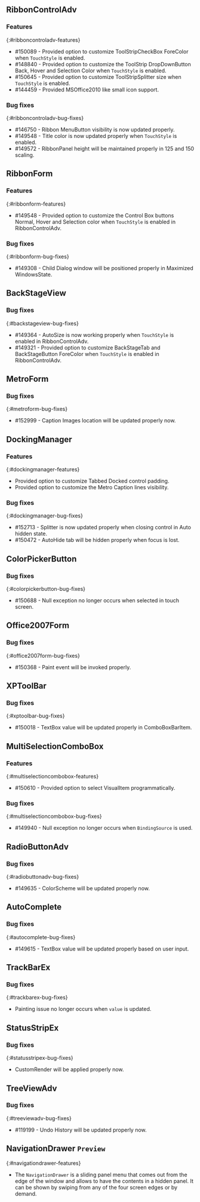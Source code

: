 ## RibbonControlAdv

### Features

{:#ribboncontroladv-features}

* \#150089 - Provided option to customize ToolStripCheckBox ForeColor when `TouchStyle` is enabled.
* \#148840 - Provided option to customize the ToolStrip DropDownButton Back, Hover and Selection Color when `TouchStyle` is enabled.
* \#150645 - Provided option to customize ToolStripSplitter size when `TouchStyle` is enabled.
* \#144459 - Provided MSOffice2010 like small icon support.

### Bug fixes

{:#ribboncontroladv-bug-fixes}

* \#146750 - Ribbon MenuButton visibility is now updated properly. 
* \#149548 - Title color is now updated properly when `TouchStyle` is enabled.
* \#149572 - RibbonPanel height will be maintained properly in 125 and 150 scaling.

## RibbonForm

### Features

{:#ribbonform-features}

* \#149548 - Provided option to customize the Control Box buttons Normal, Hover and Selection color when `TouchStyle` is enabled in RibbonControlAdv.

### Bug fixes

{:#ribbonform-bug-fixes}

* \#149308 - Child Dialog window will be positioned properly in Maximized WindowsState. 

## BackStageView

### Bug fixes

{:#backstageview-bug-fixes}

* \#149364 -  AutoSize is now working properly when `TouchStyle` is enabled in RibbonControlAdv.
* \#149321 -  Provided option to customize BackStageTab and BackStageButton ForeColor when `TouchStyle` is enabled in RibbonControlAdv.

## MetroForm

### Bug fixes

{:#metroform-bug-fixes}

* \#152999 - Caption Images location will be updated properly now. 

## DockingManager

### Features

{:#dockingmanager-features}

* Provided option to customize Tabbed Docked control padding.
* Provided option to customize the Metro Caption lines visibility.

### Bug fixes

{:#dockingmanager-bug-fixes}

* \#152713 - Splitter is now updated properly when closing control in Auto hidden state.
* \#150472 - AutoHide tab will be hidden properly when focus is lost.

## ColorPickerButton

### Bug fixes

{:#colorpickerbutton-bug-fixes}

* \#150688 - Null exception no longer occurs when selected in touch screen.

## Office2007Form

### Bug fixes

{:#office2007form-bug-fixes}

* \#150368 - Paint event will be invoked properly.

## XPToolBar

### Bug fixes

{:#xptoolbar-bug-fixes}

* \#150018 - TextBox value will be updated properly in ComboBoxBarItem.

## MultiSelectionComboBox

### Features

{:#multiselectioncombobox-features}

* \#150610 - Provided option to select VisualItem programmatically.

### Bug fixes

{:#multiselectioncombobox-bug-fixes}

* \#149940 - Null exception no longer occurs when `BindingSource` is used.

## RadioButtonAdv

### Bug fixes

{:#radiobuttonadv-bug-fixes}

* \#149635 - ColorScheme will be updated properly now. 

## AutoComplete

### Bug fixes

{:#autocomplete-bug-fixes}

* \#149615 - TextBox value will be updated properly based on user input. 

## TrackBarEx

### Bug fixes

{:#trackbarex-bug-fixes}

* Painting issue no longer occurs when `value` is updated.

## StatusStripEx

### Bug fixes

{:#statusstripex-bug-fixes}

* CustomRender will be applied properly now.

## TreeViewAdv

### Bug fixes

{:#treeviewadv-bug-fixes}

* \#119199 - Undo History will be updated properly now.

## NavigationDrawer `Preview`

{:#navigationdrawer-features}

* The `NavigationDrawer` is a sliding panel menu that comes out from the edge of the window and allows to have the contents in a hidden panel. It can be shown by swiping from any of the four screen edges or by demand.
